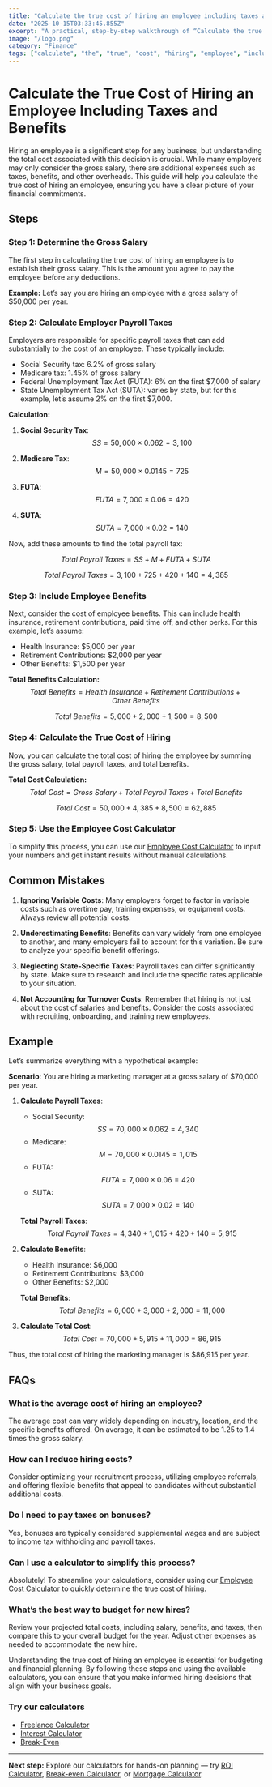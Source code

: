 ```yaml
---
title: "Calculate the true cost of hiring an employee including taxes and benefits — Complete Guide"
date: "2025-10-15T03:33:45.855Z"
excerpt: "A practical, step-by-step walkthrough of “Calculate the true cost of hiring an employee including taxes and benefits”."
image: "/logo.png"
category: "Finance"
tags: ["calculate", "the", "true", "cost", "hiring", "employee", "including", "taxes"]
---
```


# Calculate the True Cost of Hiring an Employee Including Taxes and Benefits

Hiring an employee is a significant step for any business, but understanding the total cost associated with this decision is crucial. While many employers may only consider the gross salary, there are additional expenses such as taxes, benefits, and other overheads. This guide will help you calculate the true cost of hiring an employee, ensuring you have a clear picture of your financial commitments. 

## Steps

### Step 1: Determine the Gross Salary

The first step in calculating the true cost of hiring an employee is to establish their gross salary. This is the amount you agree to pay the employee before any deductions.

**Example:**
Let’s say you are hiring an employee with a gross salary of $50,000 per year.

### Step 2: Calculate Employer Payroll Taxes

Employers are responsible for specific payroll taxes that can add substantially to the cost of an employee. These typically include:

- Social Security tax: 6.2% of gross salary
- Medicare tax: 1.45% of gross salary
- Federal Unemployment Tax Act (FUTA): 6% on the first $7,000 of salary
- State Unemployment Tax Act (SUTA): varies by state, but for this example, let’s assume 2% on the first $7,000.

**Calculation:**
1. **Social Security Tax**: 
   $$ 
   SS = 50,000 \times 0.062 = 3,100 
   $$
   
2. **Medicare Tax**: 
   $$ 
   M = 50,000 \times 0.0145 = 725 
   $$

3. **FUTA**: 
   $$ 
   FUTA = 7,000 \times 0.06 = 420 
   $$

4. **SUTA**: 
   $$ 
   SUTA = 7,000 \times 0.02 = 140 
   $$

Now, add these amounts to find the total payroll tax:

$$ 
Total\ Payroll\ Taxes = SS + M + FUTA + SUTA 
$$

$$ 
Total\ Payroll\ Taxes = 3,100 + 725 + 420 + 140 = 4,385 
$$

### Step 3: Include Employee Benefits

Next, consider the cost of employee benefits. This can include health insurance, retirement contributions, paid time off, and other perks. For this example, let’s assume:

- Health Insurance: $5,000 per year
- Retirement Contributions: $2,000 per year
- Other Benefits: $1,500 per year

**Total Benefits Calculation:**
$$ 
Total\ Benefits = Health\ Insurance + Retirement\ Contributions + Other\ Benefits 
$$

$$ 
Total\ Benefits = 5,000 + 2,000 + 1,500 = 8,500 
$$

### Step 4: Calculate the True Cost of Hiring

Now, you can calculate the total cost of hiring the employee by summing the gross salary, total payroll taxes, and total benefits.

**Total Cost Calculation:**
$$ 
Total\ Cost = Gross\ Salary + Total\ Payroll\ Taxes + Total\ Benefits 
$$

$$ 
Total\ Cost = 50,000 + 4,385 + 8,500 = 62,885 
$$

### Step 5: Use the Employee Cost Calculator

To simplify this process, you can use our [Employee Cost Calculator](/calculators) to input your numbers and get instant results without manual calculations.

## Common Mistakes

1. **Ignoring Variable Costs**: Many employers forget to factor in variable costs such as overtime pay, training expenses, or equipment costs. Always review all potential costs.

2. **Underestimating Benefits**: Benefits can vary widely from one employee to another, and many employers fail to account for this variation. Be sure to analyze your specific benefit offerings.

3. **Neglecting State-Specific Taxes**: Payroll taxes can differ significantly by state. Make sure to research and include the specific rates applicable to your situation.

4. **Not Accounting for Turnover Costs**: Remember that hiring is not just about the cost of salaries and benefits. Consider the costs associated with recruiting, onboarding, and training new employees.

## Example

Let’s summarize everything with a hypothetical example:

**Scenario**: You are hiring a marketing manager at a gross salary of $70,000 per year.

1. **Calculate Payroll Taxes**:
   - Social Security: 
   $$ 
   SS = 70,000 \times 0.062 = 4,340 
   $$
   - Medicare: 
   $$ 
   M = 70,000 \times 0.0145 = 1,015 
   $$
   - FUTA: 
   $$ 
   FUTA = 7,000 \times 0.06 = 420 
   $$
   - SUTA: 
   $$ 
   SUTA = 7,000 \times 0.02 = 140 
   $$

   **Total Payroll Taxes**: 
   $$ 
   Total\ Payroll\ Taxes = 4,340 + 1,015 + 420 + 140 = 5,915 
   $$

2. **Calculate Benefits**:
   - Health Insurance: $6,000
   - Retirement Contributions: $3,000
   - Other Benefits: $2,000

   **Total Benefits**: 
   $$ 
   Total\ Benefits = 6,000 + 3,000 + 2,000 = 11,000 
   $$

3. **Calculate Total Cost**:
   $$ 
   Total\ Cost = 70,000 + 5,915 + 11,000 = 86,915 
   $$

Thus, the total cost of hiring the marketing manager is $86,915 per year.

## FAQs

### What is the average cost of hiring an employee?
The average cost can vary widely depending on industry, location, and the specific benefits offered. On average, it can be estimated to be 1.25 to 1.4 times the gross salary.

### How can I reduce hiring costs?
Consider optimizing your recruitment process, utilizing employee referrals, and offering flexible benefits that appeal to candidates without substantial additional costs.

### Do I need to pay taxes on bonuses?
Yes, bonuses are typically considered supplemental wages and are subject to income tax withholding and payroll taxes.

### Can I use a calculator to simplify this process?
Absolutely! To streamline your calculations, consider using our [Employee Cost Calculator](/calculators) to quickly determine the true cost of hiring.

### What’s the best way to budget for new hires?
Review your projected total costs, including salary, benefits, and taxes, then compare this to your overall budget for the year. Adjust other expenses as needed to accommodate the new hire.

Understanding the true cost of hiring an employee is essential for budgeting and financial planning. By following these steps and using the available calculators, you can ensure that you make informed hiring decisions that align with your business goals.



### Try our calculators
- [Freelance Calculator](/calculators)
- [Interest Calculator](/calculators)
- [Break-Even](/calculators)


---
**Next step:** Explore our calculators for hands-on planning — try [ROI Calculator](/calculators), [Break-even Calculator](/calculators), or [Mortgage Calculator](/calculators).


<script type="application/ld+json">
{
  "@context": "https://schema.org",
  "@type": "Article",
  "headline": "Calculate the true cost of hiring an employee including taxes and benefits — Complete Guide",
  "description": "A practical, step-by-step walkthrough of “Calculate the true cost of hiring an employee including taxes and benefits”.",
  "author": {
    "@type": "Organization",
    "name": "Foster Wealth Ventures"
  },
  "datePublished": "2025-10-15T03:33:05.279Z",
  "image": "/logo.png"
}
</script>


<script type="application/ld+json">
{ "@context":"https://schema.org", "@type":"FAQPage", "mainEntity": [] }
</script>

